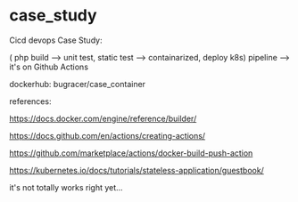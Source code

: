 # case_study
Cicd devops Case Study:

( php build --> unit test, static test --> containarized, deploy k8s) pipeline --> it's on Github Actions 

dockerhub: 
bugracer/case_container

references: 

https://docs.docker.com/engine/reference/builder/

https://docs.github.com/en/actions/creating-actions/

https://github.com/marketplace/actions/docker-build-push-action

https://kubernetes.io/docs/tutorials/stateless-application/guestbook/

it's not totally works right yet...
